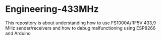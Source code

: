 # Engineering-433MHz
This repository is about understanding how to use FS1000A/RF5V 433,9 MHz sender/receivers and how to debug malfunctioning using ESP8266 and Arduino
